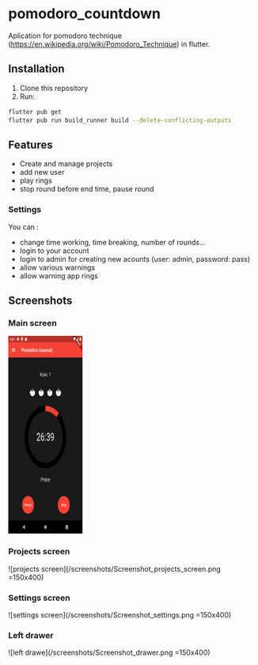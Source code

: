 # pomodoro_countdown

Aplication for pomodoro technique (https://en.wikipedia.org/wiki/Pomodoro_Technique) in flutter. 

## Installation

1. Clone this repository
2. Run: 
```bash
flutter pub get
flutter pub run build_runner build --delete-conflicting-outputs
```



## Features
- Create and manage projects
- add new user
- play rings
- stop round before end time, pause round

### Settings
You can :
- change time working, time breaking, number of rounds...
- login to your account
- login to admin for creating new acounts (user: admin, password: pass)
- allow various warnings
- allow warning app rings 


## Screenshots

### Main screen
<img src="/screenshots/Screenshot_main_screen.png" width="150" height="400" />

### Projects screen
![projects screen](/screenshots/Screenshot_projects_screen.png =150x400)

### Settings screen
![settings screen](/screenshots/Screenshot_settings.png =150x400)

### Left drawer
![left drawe](/screenshots/Screenshot_drawer.png =150x400)





